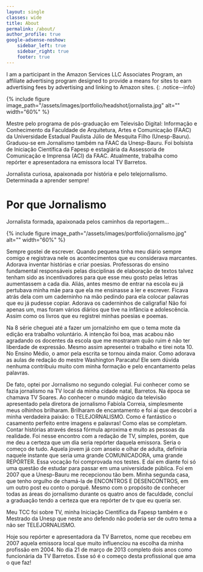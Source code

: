```yaml
---
layout: single
classes: wide
title: About
permalink: /about/
author_profile: true
google-adsense-noshow:
    sidebar_left: true
    sidebar_right: true
    footer: true
---
```

I am a participant in the Amazon Services LLC Associates Program, an affiliate advertising program designed to provide a means for sites to earn advertising fees by advertising and linking to Amazon sites.
{: .notice--info}


{% include figure image_path="/assets/images/portfolio/headshot/jornalista.jpg" alt="" width="60%" %}

Mestre pelo programa de pós-graduação em Televisão Digital: Informação e Conhecimento da Faculdade de Arquitetura, Artes e Comunicação (FAAC) da Universidade Estadual Paulista Júlio de Mesquita Filho (Unesp-Bauru). Graduou-se em Jornalismo também na FAAC da Unesp-Bauru. Foi bolsista de Iniciação Científica da Fapesp e estagiária da Assessoria de Comunicação e Imprensa (ACI) da FAAC. Atualmente, trabalha como repórter e apresentadora na emissora local TV Barretos.

Jornalista curiosa, apaixonada por história e pelo telejornalismo. Determinada a aprender sempre!

# Por que Jornalismo

Jornalista formada, apaixonada pelos caminhos da reportagem...

{% include figure image_path="/assets/images/portfolio/jornalismo.jpg" alt=""  width="60%" %}

Sempre gostei de escrever. Quando pequena tinha meu diário sempre comigo e registrava nele os acontecimentos que eu considerava marcantes. Adorava inventar histórias e criar poesias. Professoras do ensino fundamental responsáveis pelas disciplinas de elaboração de textos talvez tenham sido as incentivadores para que esse meu gosto pelas letras aumentassem a cada dia. Aliás, antes mesmo de entrar na escola eu já pertubava minha mãe para que ela me ensinasse a ler e escrever. Ficava atrás dela com um caderninho na mão pedindo para ela colocar palavras que eu já pudesse copiar. Adorava os caderninhos de caligrafia! Não foi apenas um, mas foram vários diários que tive na infância e adolescência. Assim como os livros que eu registrei minhas poesias e poemas.

Na 8 série cheguei até a fazer um jornalzinho em que o tema mote da edição era trabalho voluntário. A intenção foi boa, mas acabou não agradando os docentes da escola que me mostraram quão ruim é não ter liberdade de expressão. Mesmo assim apresentei o trabalho e tirei nota 10. No Ensino Médio, o amor pela escrita se tornou ainda maior. Como adorava as aulas de redação do mestre Washington Paracatu! Ele sem dúvida nenhuma contribuiu muito com minha formação e pelo encantamento pelas palavras.

De fato,  optei por Jornalismo no segundo colegial. Fui conhecer como se fazia jornalismo na TV local da minha cidade natal, Barretos. Na época se chamava TV Soares. Ao conhecer o mundo mágico da televisão apresentado pela diretora de jornalismo Fabíola Correia, simplesmente meus olhinhos brilharam. Brilharam de encantamento e foi aí que descobri a minha verdadeira paixão: o TELEJORNALISMO. Como é fantástico o casamento perfeito entre imagens e palavras! Como elas se completam. Contar histórias através dessa fórmula aproxima e muito as pessoas da realidade. Foi nesse encontro com a redação de TV, simples, porém, que me deu a certeza que um dia seria repórter daquela emissora. Seria o começo de tudo. Aquela jovem já com anseio e olhar de adulta, definiria naquele instante que seria uma grande COMUNICADORA, uma grande REPÓRTER. Essa vocação foi comprovada nos testes. E daí em diante foi só uma questão de estudar para passar em uma universidade pública. Foi em 2007 que a Unesp-Bauru me recepcionou tão bem. Minha segunda casa, que tenho orgulho de chamá-la de ENCONTROS E DESENCONTROS, em um outro post eu conto o porquê. Mesmo com o propósito de conhecer todas as áreas do jornalismo durante os quatro anos de faculdade, concluí a graduação tendo a certeza que era repórter de tv que eu queria ser.

Meu TCC foi sobre TV, minha Iniciação Científica da Fapesp também e o Mestrado da Unesp que neste ano defendo não poderia ser de outro tema a não ser TELEJORNALISMO.

Hoje sou repórter e apresentadora da TV Barretos, nome que recebeu em 2007 aquela emissora local que muito influenciou na escolha da minha profissão em 2004. No dia 21 de março de 2013 completo dois anos como funcionária da TV Barretos. Esse só é o começo desta profissional que ama o que faz!

